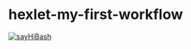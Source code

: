 # hexlet-my-first-workflow

[![sayHiBash](https://github.com/MariGreen/hexlet-my-first-workflow/actions/workflows/sayHiBash.yaml/badge.svg)](https://github.com/MariGreen/hexlet-my-first-workflow/actions/workflows/sayHiBash.yaml)
